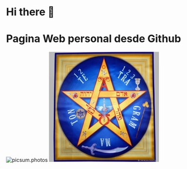 # Hi there 👋

<!--
**carlosreynosa15514/carlosreynosa15514** is a ✨ _special_ ✨ repository because its `README.md` (this file) appears on your GitHub profile.

Here are some ideas to get you started:

- 🔭 I’m currently working on ...
- 🌱 I’m currently learning ...
- 👯 I’m looking to collaborate on ...
- 🤔 I’m looking for help with ...
- 💬 Ask me about ...
- 📫 How to reach me: ...
- 😄 Pronouns: ...
- ⚡ Fun fact: ...
-->

<h1> Pagina Web personal desde Github </h1>
<img src="https://picsum.photos/300/300" alt="picsum.photos">
<img src="Pentagrama.jpg" alt="Pentagrama" style="width:300px; height:300px;">
